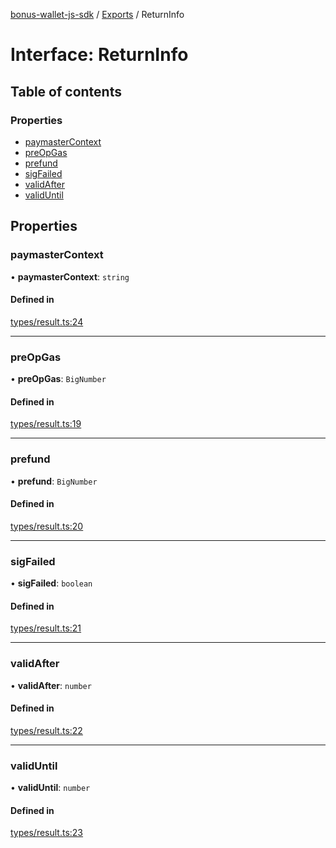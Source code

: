 [bonus-wallet-js-sdk](../README.md) / [Exports](../modules.md) / ReturnInfo

# Interface: ReturnInfo

## Table of contents

### Properties

- [paymasterContext](ReturnInfo.md#paymastercontext)
- [preOpGas](ReturnInfo.md#preopgas)
- [prefund](ReturnInfo.md#prefund)
- [sigFailed](ReturnInfo.md#sigfailed)
- [validAfter](ReturnInfo.md#validafter)
- [validUntil](ReturnInfo.md#validuntil)

## Properties

### paymasterContext

• **paymasterContext**: `string`

#### Defined in

[types/result.ts:24](https://github.com/study-core/bonus-wallet-js-sdk/blob/1ac8967/src/types/result.ts#L24)

___

### preOpGas

• **preOpGas**: `BigNumber`

#### Defined in

[types/result.ts:19](https://github.com/study-core/bonus-wallet-js-sdk/blob/1ac8967/src/types/result.ts#L19)

___

### prefund

• **prefund**: `BigNumber`

#### Defined in

[types/result.ts:20](https://github.com/study-core/bonus-wallet-js-sdk/blob/1ac8967/src/types/result.ts#L20)

___

### sigFailed

• **sigFailed**: `boolean`

#### Defined in

[types/result.ts:21](https://github.com/study-core/bonus-wallet-js-sdk/blob/1ac8967/src/types/result.ts#L21)

___

### validAfter

• **validAfter**: `number`

#### Defined in

[types/result.ts:22](https://github.com/study-core/bonus-wallet-js-sdk/blob/1ac8967/src/types/result.ts#L22)

___

### validUntil

• **validUntil**: `number`

#### Defined in

[types/result.ts:23](https://github.com/study-core/bonus-wallet-js-sdk/blob/1ac8967/src/types/result.ts#L23)
